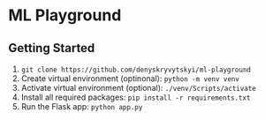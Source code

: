 # ML Playground

## Getting Started

1. `git clone https://github.com/denyskryvytskyi/ml-playground`
2. Create virtual environment (optinonal): `python -m venv venv`
3. Activate virtual environment (optional): `./venv/Scripts/activate`
4. Install all required packages: `pip install -r requirements.txt`
5. Run the Flask app: `python app.py`
